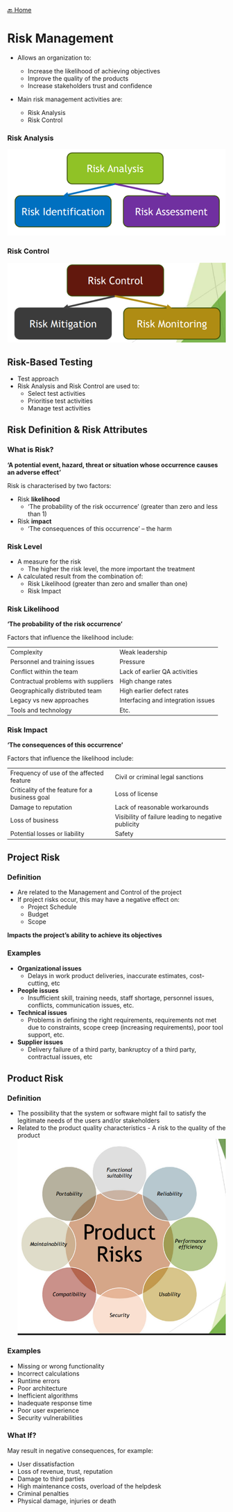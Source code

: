 [🔙 Home](../home.md)

# Risk Management

* Allows an organization to:

  * Increase the likelihood of achieving objectives
  * Improve the quality of the products
  * Increase stakeholders trust and confidence
* Main risk management activities are:

  * Risk Analysis
  * Risk Control

### Risk Analysis

![image13.png](assets/image13.png)

### Risk Control

![image14.png](assets/image14.png)

## Risk-Based Testing

* Test approach
* Risk Analysis and Risk Control are used to:
  * Select test activities
  * Prioritise test activities
  * Manage test activities

## Risk Definition & Risk Attributes

### What is Risk?

**‘A potential event, hazard, threat or situation whose occurrence causes an adverse effect’**

Risk is characterised by two factors:

* Risk **likelihood**
  * ‘The probability of the risk occurrence’ (greater than zero and less than 1)
* Risk **impact**
  * ‘The consequences of this occurrence’ – the harm

### Risk Level

* A measure for the risk
  * The higher the risk level, the more important the treatment
* A calculated result from the combination of:
  * Risk Likelihood (greater than zero and smaller than one)
  * Risk Impact

### Risk Likelihood

**‘The probability of the risk occurrence’**

Factors that influence the likelihood include:

<table>
   <tr>
      <td>Complexity</td>
      <td>Weak leadership</td>
   </tr>
   <tr>
      <td>Personnel and training issues</td>
      <td>Pressure</td>
   </tr>
   <tr>
      <td>Conflict within the team</td>
      <td>Lack of earlier QA activities</td>
   </tr>
   <tr>
      <td>Contractual problems with suppliers</td>
      <td>High change rates</td>
   </tr>
   <tr>
      <td>Geographically distributed team</td>
      <td>High earlier defect rates</td>
   </tr>
   <tr>
      <td>Legacy vs new approaches</td>
      <td>Interfacing and integration issues</td>
   </tr>
   <tr>
      <td>Tools and technology</td>
      <td>Etc.</td>
   </tr>
</table>

### Risk Impact

**‘The consequences of this occurrence’**

Factors that influence the likelihood include:

<table>
   <tr>
      <td>Frequency of use of the affected feature</td>
      <td>Civil or criminal legal sanctions</td>
   </tr>
   <tr>
      <td>Criticality of the feature for a business goal</td>
      <td>Loss of license </td>
   </tr>
   <tr>
      <td>Damage to reputation</td>
      <td>Lack of reasonable workarounds</td>
   </tr>
   <tr>
      <td>Loss of business </td>
      <td>Visibility of failure leading to negative publicity</td>
   </tr>
   <tr>
      <td>Potential losses or liability </td>
      <td>Safety</td>
   </tr>
</table>



## Project Risk
### Definition
* Are related to the Management and Control of the project
* If project risks occur, this may have a negative effect on:
  * Project Schedule
  * Budget
  * Scope

**Impacts the project’s ability to achieve its objectives**

### Examples
* **Organizational issues**
  * Delays in work product deliveries, inaccurate estimates, cost-cutting, etc
* **People issues**
  * Insufficient skill, training needs, staff shortage, personnel issues, conflicts, communication issues, etc.
* **Technical issues**
  * Problems in defining the right requirements, requirements not met due to constraints, scope creep (increasing requirements), poor tool support, etc.
* **Supplier issues**
  * Delivery failure of a third party, bankruptcy of a third party, contractual issues, etc

## Product Risk

### Definition
* The possibility that the system or software might fail to satisfy the legitimate needs of the users and/or stakeholders
* Related to the product quality characteristics - A risk to the quality of the product
![image15.png](assets/image15.png)

### Examples
* Missing or wrong functionality
* Incorrect calculations
* Runtime errors
* Poor architecture
* Inefficient algorithms
* Inadequate response time
* Poor user experience
* Security vulnerabilities

### What If?
May result in negative consequences, for example:
* User dissatisfaction
* Loss of revenue, trust, reputation
* Damage to third parties
* High maintenance costs, overload of the helpdesk
* Criminal penalties
* Physical damage, injuries or death